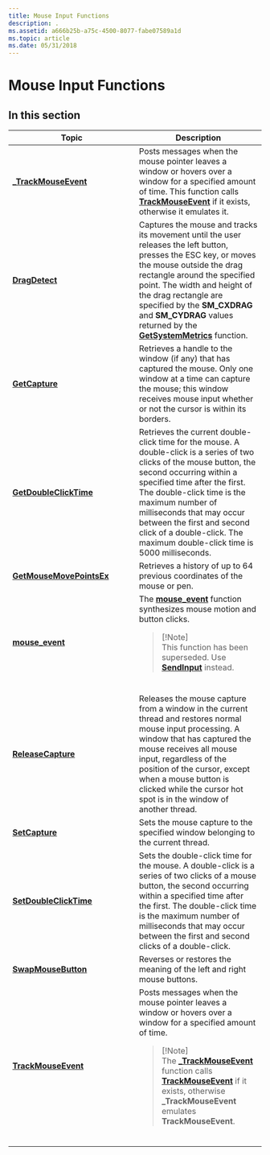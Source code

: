 ```yaml
---
title: Mouse Input Functions
description: .
ms.assetid: a666b25b-a75c-4500-8077-fabe07589a1d
ms.topic: article
ms.date: 05/31/2018
---
```


# Mouse Input Functions

## 

## In this section



<table>
<colgroup>
<col style="width: 50%" />
<col style="width: 50%" />
</colgroup>
<thead>
<tr class="header">
<th>Topic</th>
<th>Description</th>
</tr>
</thead>
<tbody>
<tr class="odd">
<td><a href="/windows/win32/api/commctrl/nf-commctrl-_trackmouseevent"><strong>_TrackMouseEvent</strong></a><br/></td>
<td>Posts messages when the mouse pointer leaves a window or hovers over a window for a specified amount of time. This function calls <a href="/windows/desktop/api/winuser/nf-winuser-trackmouseevent"><strong>TrackMouseEvent</strong></a> if it exists, otherwise it emulates it.<br/></td>
</tr>
<tr class="even">
<td><a href="/windows/desktop/api/winuser/nf-winuser-dragdetect"><strong>DragDetect</strong></a><br/></td>
<td>Captures the mouse and tracks its movement until the user releases the left button, presses the ESC key, or moves the mouse outside the drag rectangle around the specified point. The width and height of the drag rectangle are specified by the <strong>SM_CXDRAG</strong> and <strong>SM_CYDRAG</strong> values returned by the <a href="/windows/desktop/api/winuser/nf-winuser-getsystemmetrics"><strong>GetSystemMetrics</strong></a> function.<br/></td>
</tr>
<tr class="odd">
<td><a href="/windows/desktop/api/winuser/nf-winuser-getcapture"><strong>GetCapture</strong></a><br/></td>
<td>Retrieves a handle to the window (if any) that has captured the mouse. Only one window at a time can capture the mouse; this window receives mouse input whether or not the cursor is within its borders. <br/></td>
</tr>
<tr class="even">
<td><a href="/windows/desktop/api/winuser/nf-winuser-getdoubleclicktime"><strong>GetDoubleClickTime</strong></a><br/></td>
<td>Retrieves the current double-click time for the mouse. A double-click is a series of two clicks of the mouse button, the second occurring within a specified time after the first. The double-click time is the maximum number of milliseconds that may occur between the first and second click of a double-click. The maximum double-click time is 5000 milliseconds.<br/></td>
</tr>
<tr class="odd">
<td><a href="/windows/desktop/api/winuser/nf-winuser-getmousemovepointsex"><strong>GetMouseMovePointsEx</strong></a><br/></td>
<td>Retrieves a history of up to 64 previous coordinates of the mouse or pen.<br/></td>
</tr>
<tr class="even">
<td><a href="/windows/desktop/api/winuser/nf-winuser-mouse_event"><strong>mouse_event</strong></a><br/></td>
<td>The <a href="/windows/desktop/api/winuser/nf-winuser-mouse_event"><strong>mouse_event</strong></a> function synthesizes mouse motion and button clicks.<br/>
<blockquote>
[!Note]<br />
This function has been superseded. Use <a href="/windows/desktop/api/winuser/nf-winuser-sendinput"><strong>SendInput</strong></a> instead.
</blockquote>
<br/></td>
</tr>
<tr class="odd">
<td><a href="/windows/desktop/api/winuser/nf-winuser-releasecapture"><strong>ReleaseCapture</strong></a><br/></td>
<td>Releases the mouse capture from a window in the current thread and restores normal mouse input processing. A window that has captured the mouse receives all mouse input, regardless of the position of the cursor, except when a mouse button is clicked while the cursor hot spot is in the window of another thread. <br/></td>
</tr>
<tr class="even">
<td><a href="/windows/desktop/api/winuser/nf-winuser-setcapture"><strong>SetCapture</strong></a><br/></td>
<td>Sets the mouse capture to the specified window belonging to the current thread.<br/></td>
</tr>
<tr class="odd">
<td><a href="/windows/desktop/api/winuser/nf-winuser-setdoubleclicktime"><strong>SetDoubleClickTime</strong></a><br/></td>
<td>Sets the double-click time for the mouse. A double-click is a series of two clicks of a mouse button, the second occurring within a specified time after the first. The double-click time is the maximum number of milliseconds that may occur between the first and second clicks of a double-click. <br/></td>
</tr>
<tr class="even">
<td><a href="/windows/desktop/api/winuser/nf-winuser-swapmousebutton"><strong>SwapMouseButton</strong></a><br/></td>
<td>Reverses or restores the meaning of the left and right mouse buttons. <br/></td>
</tr>
<tr class="odd">
<td><a href="/windows/desktop/api/winuser/nf-winuser-trackmouseevent"><strong>TrackMouseEvent</strong></a><br/></td>
<td>Posts messages when the mouse pointer leaves a window or hovers over a window for a specified amount of time.<br/>
<blockquote>
[!Note]<br />
The <a href="/windows/win32/api/commctrl/nf-commctrl-_trackmouseevent"><strong>_TrackMouseEvent</strong></a> function calls <a href="/windows/desktop/api/winuser/nf-winuser-trackmouseevent"><strong>TrackMouseEvent</strong></a> if it exists, otherwise <strong>_TrackMouseEvent</strong> emulates <strong>TrackMouseEvent</strong>.
</blockquote>
<br/></td>
</tr>
</tbody>
</table>



 

 

